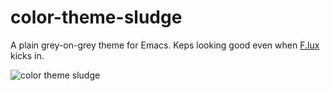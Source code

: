 # color-theme-sludge

A plain grey-on-grey theme for Emacs. Keps looking good even when [F.lux](http://stereopsis.com/flux/) kicks in.

![color theme sludge](https://github.com/hassy/color-theme-sludge/master/color_theme_sludge_screenshot.png)
